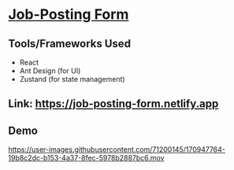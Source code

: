 # [Job-Posting Form](https://job-posting-form.netlify.app)

## Tools/Frameworks Used
- React
- Ant Design (for UI)
- Zustand (for state management)

## Link: https://job-posting-form.netlify.app

## Demo

https://user-images.githubusercontent.com/71200145/170947764-19b8c2dc-b153-4a37-8fec-5978b2887bc6.mov

